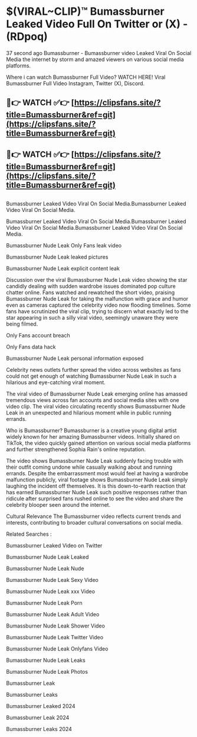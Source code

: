 # $(VIRAL~CLIP)™ Bumassburner Leaked Video Full On Twitter or (X) -(RDpoq)
37 second ago Bumassburner - Bumassburner video Leaked Viral On Social Media the internet by storm and amazed viewers on various social media platforms.

Where i can watch Bumassburner Full Video? WATCH HERE! Viral Bumassburner Full Video Instagram, Twitter (X), Discord.

## 🔴👉 WATCH ✅👉 [https://clipsfans.site/?title=Bumassburner&ref=git](https://clipsfans.site/?title=Bumassburner&ref=git)
## 🔴👉 WATCH ✅👉 [https://clipsfans.site/?title=Bumassburner&ref=git](https://clipsfans.site/?title=Bumassburner&ref=git)
##
Bumassburner Leaked Video Viral On Social Media.Bumassburner Leaked Video Viral On Social Media.

Bumassburner Leaked Video Viral On Social Media.Bumassburner Leaked Video Viral On Social Media.Bumassburner Leaked Video Viral On Social Media.

Bumassburner Nude Leak Only Fans leak video

Bumassburner Nude Leak leaked pictures

Bumassburner Nude Leak explicit content leak

Discussion over the viral Bumassburner Nude Leak video showing the star candidly dealing with sudden wardrobe issues dominated pop culture chatter online. Fans watched and rewatched the short video, praising Bumassburner Nude Leak for taking the malfunction with grace and humor even as cameras captured the celebrity video now flooding timelines. Some fans have scrutinized the viral clip, trying to discern what exactly led to the star appearing in such a silly viral video, seemingly unaware they were being filmed.


Only Fans account breach

Only Fans data hack

Bumassburner Nude Leak personal information exposed

Celebrity news outlets further spread the video across websites as fans could not get enough of watching Bumassburner Nude Leak in such a hilarious and eye-catching viral moment.


The viral video of Bumassburner Nude Leak emerging online has amassed tremendous views across fan accounts and social media sites with one video clip. The viral video circulating recently shows Bumassburner Nude Leak in an unexpected and hilarious moment while in public running errands.


Who is Bumassburner? Bumassburner is a creative young digital artist widely known for her amazing Bumassburner videos. Initially shared on TikTok, the video quickly gained attention on various social media platforms and further strengthened Sophia Rain's online reputation.

The video shows Bumassburner Nude Leak suddenly facing trouble with their outfit coming undone while casually walking about and running errands. Despite the embarrassment most would feel at having a wardrobe malfunction publicly, viral footage shows Bumassburner Nude Leak simply laughing the incident off themselves. It is this down-to-earth reaction that has earned Bumassburner Nude Leak such positive responses rather than ridicule after surprised fans rushed online to see the video and share the celebrity blooper seen around the internet.

Cultural Relevance The Bumassburner video reflects current trends and interests, contributing to broader cultural conversations on social media.

Related Searches :

Bumassburner Leaked Video on Twitter

Bumassburner Nude Leak Leaked

Bumassburner Nude Leak Nude

Bumassburner Nude Leak Sexy Video

Bumassburner Nude Leak xxx Video

Bumassburner Nude Leak Porn

Bumassburner Nude Leak Adult Video

Bumassburner Nude Leak Shower Video

Bumassburner Nude Leak Twitter Video

Bumassburner Nude Leak Onlyfans Video

Bumassburner Nude Leak Leaks

Bumassburner Nude Leak Photos

Bumassburner Leak

Bumassburner Leaks

Bumassburner Leaked 2024

Bumassburner Leak 2024

Bumassburner Leaks 2024
